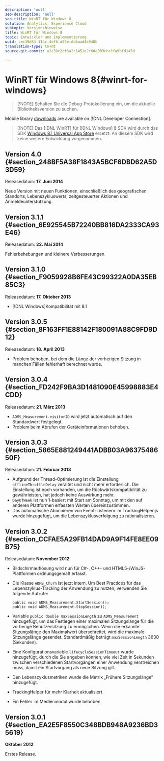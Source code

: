 ```yaml
---
description: 'null'
seo-description: 'null'
seo-title: WinRT für Windows 8
solution: Analytics, Experience Cloud
subtopic: Versionshinweise
title: WinRT für Windows 8
topic: Entwickler und Implementierung
uuid: cec19d63-114c-4ef6-a55e-db6aad4e948b
translation-type: tm+mt
source-git-commit: a2c38c2cf3a2c1451e2c60e003ebe1fa9bfd145d

---
```



# WinRT für Windows 8{#winrt-for-windows}

> [!NOTE] Schalten Sie die Debug-Protokollierung ein, um die aktuelle Bibliotheksversion zu suchen.

Mobile library [downloads](https://marketing.adobe.com/developer/get-started/mobile/c-measuring-mobile-applications) are available on [!DNL Developer Connection].

> [!NOTE] Das [!DNL WinRT] für [!DNL Windows] 8 SDK wird durch das SDK [Windows 8.1 Universal App Store](../appmeasurement-release-notes/c-release-notes-winu.md#concept_79EEB87B0FEC4F6DB11BE8ED417A970E) ersetzt. An diesem SDK wird keine weitere Entwicklung vorgenommen.

## Version 4.0 {#section_248BF5A38F1843A5BCF6DBD62A5D3D59}

Releasedatum: **17. Juni 2014**

Neue Version mit neuen Funktionen, einschließlich des geografischen Standorts, Lebenszykluswerts, zeitgesteuerter Aktionen und Anmeldeunterstützung.

## Version 3.1.1 {#section_6E925545B72240BB816DA2333CA93E46}

Releasedatum: **22. Mai 2014**

Fehlerbehebungen und kleinere Verbesserungen.

## Version 3.1.0 {#section_F9059928B6FE43C99322A0DA35EB85C3}

Releasedatum: **17. Oktober 2013**

* [!DNL Windows]Kompatibilität mit 8.1

## Version 3.0.5 {#section_8F163FF1E88142F180091A88C9FD9D12}

Releasedatum: **18. April 2013**

* Problem behoben, bei dem die Länge der vorherigen Sitzung in manchen Fällen fehlerhaft berechnet wurde.

## Version 3.0.4 {#section_FD242F9BA3D1481090E45998883E4CDD}

Releasedatum: **21. März 2013**

* `ADMS_Measurement.visitorID` wird jetzt automatisch auf den Standardwert festgelegt.
* Problem beim Abrufen der Geräteinformationen behoben.

## Version 3.0.3 {#section_5865E881249441ADBB03A9637548650F}

Releasedatum: **21. Februar 2013**

* Aufgrund der Thread-Optimierung ist die Einstellung `offlineThrottleDelay` veraltet und nicht mehr erforderlich. Die Einstellung ist noch vorhanden, um die Rückwärtskompatibilität zu gewährleisten, hat jedoch keine Auswirkung mehr.
* `DayOfWeek` ist nun 1-basiert mit Start am Sonntag, um mit den auf anderen Plattformen erfassten Werten übereinzustimmen.
* Das automatische Abonnieren von Event-Listenern im TrackingHelper.js wurde hinzugefügt, um die Lebenszyklusverfolgung zu rationalisieren.

## Version 3.0.2 {#section_CCFAE5A29FB14DAD9A9F14FE8EE09B75}

Releasedatum: **November 2012**

* Bildschirmauflösung wird nun für C#-, C++- und HTML5-/WinJS-Plattformen ordnungsgemäß erfasst.
* Die Klasse `ADMS_Churn` ist jetzt intern. Um Best Practices für das Lebenszyklus-Tracking der Anwendung zu nutzen, verwenden Sie folgende Aufrufe:

   ```
   public void ADMS_Measurement.StartSession(); 
   public void ADMS_Measurement.StopSession();
   ```

* Variable `public double maxSessionLength` zu `ADMS_Measurement` hinzugefügt, um das Festlegen einer maximalen Sitzungslänge für die vorherige Benutzersitzung zu ermöglichen. Wenn die erkannte Sitzungslänge den Maximalwert überschreitet, wird die maximale Sitzungslänge gesendet. Standardmäßig beträgt `maxSessionLength` 3600 (Sekunden).
* Eine Konfigurationsvariable `lifecycleSessionTimeout` wurde hinzugefügt, durch die Sie angeben können, wie viel Zeit in Sekunden zwischen verschiedenen Startvorgängen einer Anwendung verstreichen muss, damit ein Startvorgang als neue Sitzung gilt.
* Den Lebenszyklusmetriken wurde die Metrik „Frühere Sitzungslänge“ hinzugefügt.
* TrackingHelper für mehr Klarheit aktualisiert.
* Ein Fehler im Medienmodul wurde behoben.

## Version 3.0.1 {#section_EA2E5F8550C348BDB948A9236BD35619}

**Oktober 2012**

Erstes Release.
